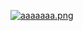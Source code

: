 [![aaaaaaa.png](https://s10.postimg.org/owyww043t/aaaaaaa.png)](http://magik3a.github.io/CreateYourInvoice/)
